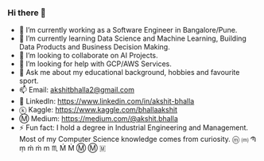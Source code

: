 ### Hi there 👋

- 🔭 I’m currently working as a Software Engineer in Bangalore/Pune.
- 🌱 I’m currently learning Data Science and Machine Learning, Building Data Products and Business Decision Making.
- 👯 I’m looking to collaborate on AI Projects.
- 🤔 I’m looking for help with GCP/AWS Services.
- 💬 Ask me about my educational background, hobbies and favourite sport.
- 📫 Email: akshitbhalla2@gmail.com
- 👀 LinkedIn: https://www.linkedin.com/in/akshit-bhalla
- ⓚ Kaggle: https://www.kaggle.com/bhallaakshit
- Ⓜ️ Medium: https://medium.com/@akshit.bhalla
- ⚡ Fun fact: I hold a degree in Industrial Engineering and Management. Most of my Computer Science knowledge comes from curiosity.
 ⓜ ⒨ Պ ṃ ḿ ṁ m ♏ Ḿ Ṁ Ⓜ Ⓜ️ 🇲
